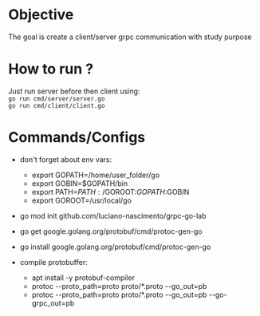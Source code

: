 # Objective
The goal is create a client/server grpc communication with study purpose

# How to run ?
Just run server before then client using:   
`
go run cmd/server/server.go 
`    
`
go run cmd/client/client.go
`
# Commands/Configs 
- don't forget about env vars:
    - export GOPATH=/home/user_folder/go   
    - export GOBIN=$GOPATH/bin   
    - export PATH=$PATH:/$GOROOT:$GOPATH:$GOBIN   
    - export GOROOT=/usr/local/go   

- go mod init github.com/luciano-nascimento/grpc-go-lab
- go get google.golang.org/protobuf/cmd/protoc-gen-go
- go install google.golang.org/protobuf/cmd/protoc-gen-go
- compile protobuffer:
   - apt install -y protobuf-compiler    
   - protoc --proto_path=proto proto/*.proto --go_out=pb    
   - protoc --proto_path=proto proto/*.proto --go_out=pb --go-grpc_out=pb